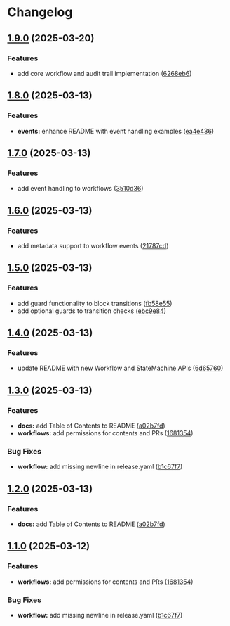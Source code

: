 # Changelog

## [1.9.0](https://github.com/vandetho/symflow/compare/v1.8.0...v1.9.0) (2025-03-20)


### Features

* add core workflow and audit trail implementation ([6268eb6](https://github.com/vandetho/symflow/commit/6268eb6ef400480b4ddaf7415518e88e1b6a6b73))

## [1.8.0](https://github.com/vandetho/symflow/compare/v1.7.0...v1.8.0) (2025-03-13)


### Features

* **events:** enhance README with event handling examples ([ea4e436](https://github.com/vandetho/symflow/commit/ea4e4365069cbb62775deb7cd66f0a3a2ec0a917))

## [1.7.0](https://github.com/vandetho/symflow/compare/v1.6.0...v1.7.0) (2025-03-13)


### Features

* add event handling to workflows ([3510d36](https://github.com/vandetho/symflow/commit/3510d368f2c3e30905a6fc48bc45756b3d298e59))

## [1.6.0](https://github.com/vandetho/symflow/compare/v1.5.0...v1.6.0) (2025-03-13)


### Features

* add metadata support to workflow events ([21787cd](https://github.com/vandetho/symflow/commit/21787cdcc11c8a7d7f62587c7487caeb85e2ea25))

## [1.5.0](https://github.com/vandetho/symflow/compare/v1.4.0...v1.5.0) (2025-03-13)


### Features

* add guard functionality to block transitions ([fb58e55](https://github.com/vandetho/symflow/commit/fb58e55a29df1d11c1ac7cdfbb871c17b1329676))
* add optional guards to transition checks ([ebc9e84](https://github.com/vandetho/symflow/commit/ebc9e84f9449984131168a29b569d0f004a264b6))

## [1.4.0](https://github.com/vandetho/symflow/compare/v1.3.0...v1.4.0) (2025-03-13)


### Features

* update README with new Workflow and StateMachine APIs ([6d65760](https://github.com/vandetho/symflow/commit/6d65760d7aad13180685c5d27d0e50218f1dd8e1))

## [1.3.0](https://github.com/vandetho/symflow/compare/v1.2.0...v1.3.0) (2025-03-13)


### Features

* **docs:** add Table of Contents to README ([a02b7fd](https://github.com/vandetho/symflow/commit/a02b7fd8420c5f2cd75fb2d5049509d9da34500c))
* **workflows:** add permissions for contents and PRs ([1681354](https://github.com/vandetho/symflow/commit/1681354935b5bae421a0b87357863529f5e8a7ca))


### Bug Fixes

* **workflow:** add missing newline in release.yaml ([b1c67f7](https://github.com/vandetho/symflow/commit/b1c67f756e4f582002944801eb85de8f1cd7eac2))

## [1.2.0](https://github.com/vandetho/symflow/compare/v1.1.0...v1.2.0) (2025-03-13)


### Features

* **docs:** add Table of Contents to README ([a02b7fd](https://github.com/vandetho/symflow/commit/a02b7fd8420c5f2cd75fb2d5049509d9da34500c))

## [1.1.0](https://github.com/vandetho/symflow/compare/1.0.7...v1.1.0) (2025-03-12)


### Features

* **workflows:** add permissions for contents and PRs ([1681354](https://github.com/vandetho/symflow/commit/1681354935b5bae421a0b87357863529f5e8a7ca))


### Bug Fixes

* **workflow:** add missing newline in release.yaml ([b1c67f7](https://github.com/vandetho/symflow/commit/b1c67f756e4f582002944801eb85de8f1cd7eac2))

